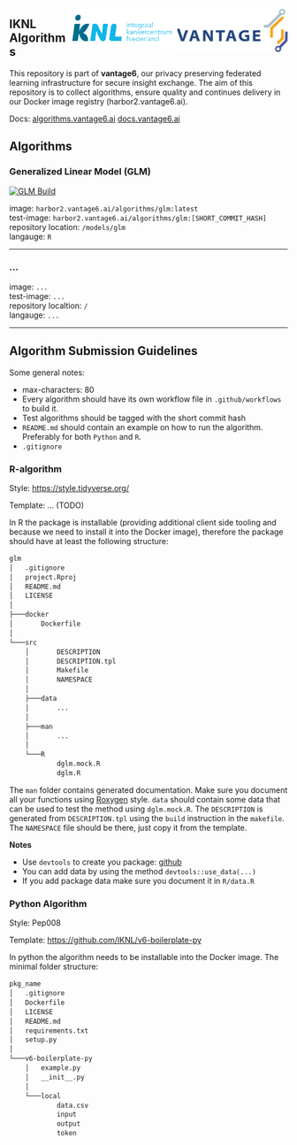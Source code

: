 
<a href="https://vantage6.ai"><img src="https://github.com/IKNL/guidelines/blob/master/resources/logos/vantage6.png?raw=true" alt="vantage6" align=right width="200"></a><img src="https://github.com/IKNL/guidelines/blob/master/resources/logos/iknl_nl.png?raw=true" width=200 alt="iknl" align="right">

IKNL Algorithms
------------------------------------
This repository is part of **vantage6**, our privacy preserving federated learning infrastructure for secure insight exchange. The aim of this repository is to collect algorithms, ensure quality and continues delivery in our Docker image registry (harbor2.vantage6.ai).

Docs: [algorithms.vantage6.ai](https://algorithms.vantage6.ai) [docs.vantage6.ai](https://docs.vantage6.ai)

## Algorithms

### Generalized Linear Model (GLM)

[![GLM Build](https://github.com/IKNL/vantage6-algorithms/actions/workflows/build-glm.yaml/badge.svg)](https://github.com/IKNL/vantage6-algorithms/actions/workflows/build-glm.yaml)

image: `harbor2.vantage6.ai/algorithms/glm:latest` <br>
test-image: `harbor2.vantage6.ai/algorithms/glm:[SHORT_COMMIT_HASH]`<br>
repository location: `/models/glm`<br>
langauge: `R`

------------------------

### ...

image: `...`<br>
test-image: `...`<br>
repository localtion: `/`<br>
langauge: `...`

------------------------
## Algorithm Submission Guidelines

Some general notes:

* max-characters: 80
* Every algorithm should have its own workflow file in `.github/workflows` to build it.
* Test algorithms should be tagged with the short commit hash
* `README.md` should contain an example on how to run the algorithm. Preferably for both `Python` and `R`.
* `.gitignore`

### R-algorithm
Style: https://style.tidyverse.org/

Template: ... (TODO)

In R the package is installable (providing additional client side tooling and because we need to install it into the Docker image), therefore the package should have at least the following structure:
```bash
glm
│   .gitignore
│   project.Rproj
│   README.md
│   LICENSE
│
├───docker
│       Dockerfile
│
└───src
    │       DESCRIPTION
    │       DESCRIPTION.tpl
    │       Makefile
    │       NAMESPACE
    │
    ├───data
    │       ...
    │
    ├───man
    │       ...
    │
    └───R
            dglm.mock.R
            dglm.R
```
The `man` folder contains generated documentation. Make sure you document all your functions using [Roxygen](https://github.com/r-lib/roxygen2) style. `data` should contain some data that can be used to test the method using `dglm.mock.R`. The `DESCRIPTION` is generated from `DESCRIPTION.tpl` using the `build` instruction in the `makefile`. The `NAMESPACE` file should be there, just copy it from the template.

**Notes**
* Use `devtools` to create you package: [github](https://github.com/r-lib/devtools)
* You can add data by using the method `devtools::use_data(...)`
* If you add package data make sure you document it in `R/data.R`

### Python Algorithm

Style: Pep008

Template: https://github.com/IKNL/v6-boilerplate-py

In python the algorithm needs to be installable into the Docker image. The minimal folder structure:
```bash
pkg_name
│   .gitignore
│   Dockerfile
│   LICENSE
│   README.md
│   requirements.txt
│   setup.py
│
└───v6-boilerplate-py
    │   example.py
    │   __init__.py
    │
    └───local
            data.csv
            input
            output
            token
```

